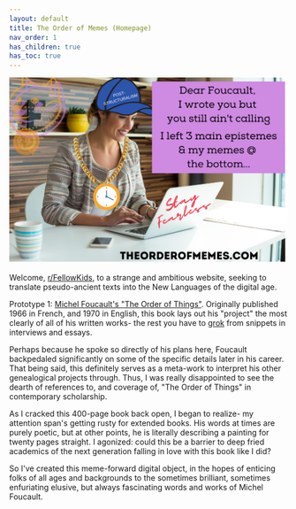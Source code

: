 ```yaml
---
layout: default
title: The Order of Memes (Homepage)
nav_order: 1
has_children: true
has_toc: true
---
```


![Hello World](mainmeme.png)

Welcome, [r/FellowKids](https://www.reddit.com/r/FellowKids/top/?t=all), to a strange and ambitious website, seeking to translate pseudo-ancient texts into the New Languages of the digital age.

Prototype 1: [Michel Foucault's "The Order of Things"](https://en.wikipedia.org/wiki/The_Order_of_Things). Originally published 1966 in French, and 1970 in English, this book lays out his "project" the most clearly of all of his written works- the rest you have to [grok](https://en.wikipedia.org/wiki/Grok) from snippets in interviews and essays.

Perhaps because he spoke so directly of his plans here, Foucault backpedaled significantly on some of the specific details later in his career. That being said, this definitely serves as a meta-work to interpret his other genealogical projects through. Thus, I was really disappointed to see the dearth of references to, and coverage of, "The Order of Things" in contemporary scholarship.

As I cracked this 400-page book back open, I began to realize- my attention span's getting rusty for extended books. His words at times are purely poetic, but at other points, he is literally describing a painting for twenty pages straight. I agonized: could this be a barrier to deep fried academics of the next generation falling in love with this book like I did?

So I've created this meme-forward digital object, in the hopes of enticing folks of all ages and backgrounds to the sometimes brilliant, sometimes enfuriating elusive, but always fascinating words and works of Michel Foucault.